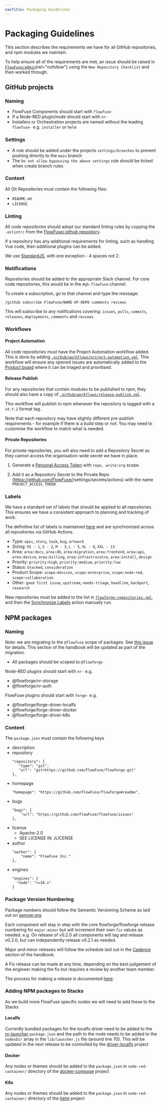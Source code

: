 ```yaml
---
navTitle: Packaging Guidelines
---
```


# Packaging Guidelines

This section describes the requirements we have for all GitHub repositories,
and npm modules we maintain.

To help ensure all of the requirements are met, an issue should be raised in
[`FlowFuse/admin`](https://github.com/FlowFuse/admin/issues/new/choose){rel="nofollow"}
using the `New Repository Checklist` and then worked through.

## GitHub projects

### Naming

- FlowFuse Components should start with `flowfuse-`
- If a Node-RED plugin/node should start with `nr-`
- Installers or Orchestration projects are named without the leading `flowfuse-` e.g. `installer` or `helm`

### Settings

- A rule should be added under the projects `settings/branches` to prevent pushing directly to the `main` branch
- The `Do not allow bypassing the above settings` rule should be ticked when create branch rules

### Content

All Git Repositories must contain the following files:

 - `README.md`
 - `LICENSE`

### Linting

All code repositories should adopt our standard linting rules by copying the
`.eslintrc` from the [FlowFuse/.github repository](https://github.com/FlowFuse/.github/blob/main/.eslintrc).

If a repository has any additional requirements for linting, such as handling Vue
code, then additional plugins can be added.

We use [StandardJS](https://standardjs.com/), with one exception - 4 spaces not 2.

### Notifications

Repositories should be added to the appropriate Slack channel. For core code repositories,
this would be in the `#gh-flowfuse` channel.

To create a subscription, go to that channel and type the message:

```
/github subscribe FlowFuse/NAME-OF-REPO comments reviews
```

This will subscribe to any notifications covering: `issues`, `pulls`, `commits`, `releases`, `deployments`, `comments` and `reviews`.

### Workflows

#### Project Automation

All code repositories must have the Project Automation workflow added. This is done
by adding [`.github/workflows/project-automation.yml`](https://github.com/FlowFuse/flowfuse/blob/main/.github/workflows/project-automation.yml).
This workflow will ensure any opened issues are automatically added to the [Product board](https://github.com/orgs/FlowFuse/projects/3) where it can be triaged and prioritised.

#### Release Publish

For any repositories that contain modules to be published to npm, they should also
have a copy of [`.github/workflows/release-publish.yml`](https://github.com/FlowFuse/flowfuse/blob/main/.github/workflows/release-publish.yml).

This workflow will publish to npm whenever the repository is tagged with a `vX.Y.Z` format
tag.

Note that each repository may have slightly different pre-publish requirements - for
example if there is a build step or not. You may need to customise the workflow
to match what is needed.

#### Private Repositories

For *private* repositories, you will also need to add a Repository Secret as
they cannot access the organisation-wide secret we have in place.

1. Generate a [Personal Access Token](https://github.com/settings/tokens) with
   `repo, write:org` scope.

2. Add it as a Repository Secret to the Private Repo (https://github.com/FlowFuse/<repo-name>/settings/secrets/actions)
   with the name `PROJECT_ACCESS_TOKEN`

### Labels

We have a standard set of labels that should be applied to all repositories. This
ensures we have a consistent approach to planning and tracking of work.

The definitive list of labels is maintained [here](https://github.com/FlowFuse/.github/blob/main/labels.json)
and are synchronized across all repositories via GitHub Actions.

 - Type: `epic`, `story`, `task`, `bug`, `artwork`
 - Sizing: `XS - 1`, `S - 2`, `M - 3`, `L - 5`, `XL - 8`, `XXL - 13`
 - Area: `area:docs`, `area:db`, `area:migration`, `area:frontend`, `area:api`, `area:device`, `area:billing`, `area:infrastrucutre`, `area:install`, `design`
 - Priority: `priority:high`, `priority:medium`, `priority:low`
 - Status: `blocked`, `consideration`
 - Product Scope: `scope:devices`, `scope:enterprise`, `scope:node-red`, `scope:collaboration`
 - Other: `good first issue`, `upstream`, `needs-triage`, `headline`, `backport`, `research`


New repositories must be added to the list in [`flowforge-repositories.yml`](https://github.com/FlowFuse/.github/blob/main/flowforge-repositories.yml),
and then the [Synchronize Labels](https://github.com/FlowFuse/.github/actions/workflows/sync-labels.yml) action manually run.
 
## NPM packages

### Naming

*Note:* we are migrating to the `@flowfuse` scope of packages. See [this issue](https://github.com/FlowFuse/admin/issues/211)
for details. This section of the handbook will be updated as part of the migration.

- All packages should be scoped to `@flowforge`

Node-RED plugins should start with `nr-` e.g.
 - @flowforge/nr-storage
 - @flowforge/nr-auth

FlowFuse plugins should start with `forge-` e.g.

 - @flowforge/forge-driver-localfs
 - @flowforge/forge-driver-docker
 - @flowforge/forge-driver-k8s

### Content

The `package.json` must contain the following keys

 - description
 - repository
     ```
     "repository": {
        "type": "git",
        "url": "git+https://github.com/FlowFuse/flowforge.git"
    },
    ```
 - homepage
    ```
    "homepage": "https://github.com/FlowFuse/flowforge#readme",
    ```
 - bugs
    ```
    "bugs": {
        "url": "https://github.com/FlowFuse/flowfuse/issues"
    },
    ```
 - license
   - Apache-2.0
   - SEE LICENSE IN ./LICENSE
 - author
    ```
    "author": {
        "name": "FlowFuse Inc."
    },
    ```
 - engines
    ```
    "engines": {
      "node": ">=16.x"
    }
    ```

### Package Version Numbering

Package numbers should follow the Semantic Versioning Scheme as laid out on [semver.org](https://semver.org/).

Each component will stay in step with the core flowforge/flowforge release numbering for `major.minor` but will increment their own `fix` values as needed. e.g. On release of v0.2.0 all components will tag and release v0.2.0, but can independently release v0.2.1 as needed.

Major and minor releases will follow the schedule laid out in the [Cadence](./releases/planning#cadence) section of the handbook.

A Fix release can be made at any time, depending on the best judgement of the engineer making the fix but requires a review by another team member.

The process for making a release is documented [here](./releases/process.md).

### Adding NPM packages to Stacks

As we build more FlowFuse specific nodes we will need to add these to the Stacks

#### Localfs

Currently bundled packages for the localfs driver need to be added to the [nr-launcher](https://github.com/FlowFuse/nr-launcher) `package.json`  and the path to the node needs to be added to the `nodesDir` array in the `lib/launcher.js` file (around line 70). This will be updated in the next release to be controlled by the [driver-localfs](https://github.com/FlowFuse/driver-localfs) project

#### Docker

Any nodes or themes should be added to the `package.json` in `node-red-container/` directory of the [docker-compose](https://github.com/FlowFuse/docker-compose) project

#### K8s

Any nodes or themes should be added to the `package.json` in `node-red-container/` directory of the [helm](https://github.com/FlowFuse/helm) project
